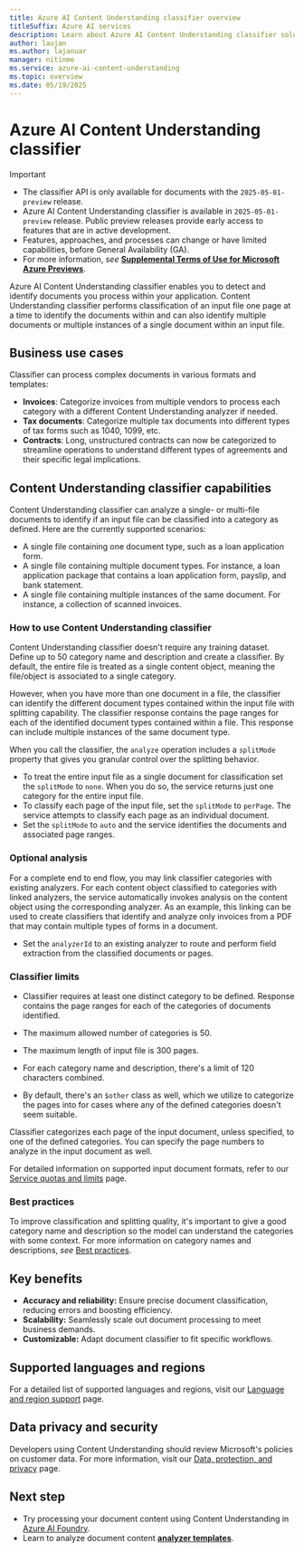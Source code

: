 ```yaml
---
title: Azure AI Content Understanding classifier overview
titleSuffix: Azure AI services
description: Learn about Azure AI Content Understanding classifier solutions.
author: laujan
ms.author: lajanuar
manager: nitinme
ms.service: azure-ai-content-understanding
ms.topic: overview
ms.date: 05/19/2025
---
```


# Azure AI Content Understanding classifier

> [!IMPORTANT]
>
> * The classifier API is only available for documents with the `2025-05-01-preview` release.
> * Azure AI Content Understanding classifier is available in `2025-05-01-preview` release. Public preview releases provide early access to features that are in active development.
> * Features, approaches, and processes can change or have limited capabilities, before General Availability (GA).
> * For more information, *see* [**Supplemental Terms of Use for Microsoft Azure Previews**](https://azure.microsoft.com/support/legal/preview-supplemental-terms).

Azure AI Content Understanding classifier enables you to detect and identify documents you process within your application. Content Understanding classifier performs classification of an input file one page at a time to identify the documents within and can also identify multiple documents or multiple instances of a single document within an input file.

## Business use cases

Classifier can process complex documents in various formats and templates:

* **Invoices**: Categorize invoices from multiple vendors to process each category with a different Content Understanding analyzer if needed.
* **Tax documents**: Categorize multiple tax documents into different types of tax forms such as 1040, 1099, etc.
* **Contracts**: Long, unstructured contracts can now be categorized to streamline operations to understand different types of agreements and their specific legal implications.


## Content Understanding classifier capabilities

Content Understanding classifier can analyze a single- or multi-file documents to identify if an input file can be classified into a category as defined. Here are the currently supported scenarios:

* A single file containing one document type, such as a loan application form.
* A single file containing multiple document types. For instance, a loan application package that contains a loan application form, payslip, and bank statement.
* A single file containing multiple instances of the same document. For instance, a collection of scanned invoices.

### How to use Content Understanding classifier

Content Understanding classifier doesn't require any training dataset. Define up to 50 category name and description and create a classifier. By default, the entire file is treated as a single content object, meaning the file/object is associated to a single category.

However, when you have more than one document in a file, the classifier can identify the different document types contained within the input file with splitting capability. The classifier response contains the page ranges for each of the identified document types contained within a file. This response can include multiple instances of the same document type.

When you call the classifier, the `analyze` operation includes a `splitMode` property that gives you granular control over the splitting behavior.

* To treat the entire input file as a single document for classification set the `splitMode` to `none`. When you do so, the service returns just one category for the entire input file.
* To classify each page of the input file, set the `splitMode` to `perPage`. The service attempts to classify each page as an individual document.
* Set the `splitMode` to `auto` and the service identifies the documents and associated page ranges.

### Optional analysis

For a complete end to end flow, you may link classifier categories with existing analyzers. For each content object classified to categories with linked analyzers, the service automatically invokes analysis on the content object using the corresponding analyzer. As an example, this linking can be used to create classifiers that identify and analyze only invoices from a PDF that may contain multiple types of forms in a document.

* Set the `analyzerId` to an existing analyzer to route and perform field extraction from the classified documents or pages.

### Classifier limits

* Classifier requires at least one distinct category to be defined. Response contains the page ranges for each of the categories of documents identified.

* The maximum allowed number of categories is 50.

* The maximum length of input file is 300 pages.

* For each category name and description, there's a limit of 120 characters combined.

* By default, there's an `$other` class as well, which we utilize to categorize the pages into for cases where any of the defined categories doesn't seem suitable.

Classifier categorizes each page of the input document, unless specified, to one of the defined categories. You can specify the page numbers to analyze in the input document as well.

For detailed information on supported input document formats, refer to our [Service quotas and limits](../service-limits.md) page.


### Best practices

To improve classification and splitting quality, it's important to give a good category name and description so the model can understand the categories with some context. For more information on category names and descriptions, *see* [Best practices](../concepts/best-practices.md#classifier-category-names-and-descriptions).

## Key benefits

* **Accuracy and reliability:** Ensure precise document classification, reducing errors and boosting efficiency.
* **Scalability:** Seamlessly scale out document processing to meet business demands.
* **Customizable:** Adapt document classifier to fit specific workflows.

## Supported languages and regions
For a detailed list of supported languages and regions, visit our [Language and region support](../language-region-support.md) page.

## Data privacy and security
Developers using Content Understanding should review Microsoft's policies on customer data. For more information, visit our [Data, protection, and privacy](https://www.microsoft.com/trust-center/privacy) page.

## Next step
* Try processing your document content using Content Understanding in [Azure AI Foundry](https://aka.ms/cu-landing).
* Learn to analyze document content [**analyzer templates**](../quickstart/use-ai-foundry.md).
